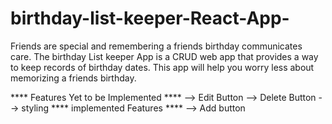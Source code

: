 # birthday-list-keeper-React-App-
Friends are special and remembering a friends birthday communicates care. The birthday List keeper App is a CRUD web app that provides a way to keep records of birthday dates. This app will help you worry less about memorizing a friends birthday.

**** Features Yet to be Implemented ****
--> Edit Button
--> Delete Button
--> styling
**** implemented Features ****
--> Add button
